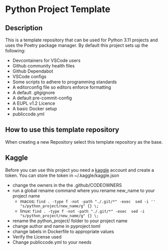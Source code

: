 # Python Project Template

## Description

This is a template repository that can be used for Python 3.11 projects and uses the Poetry package manager. By default this project sets up the following:

* Devcontainers for VSCode users
* Github community health files
* Github Dependabot
* VSCode configs
* Some scripts to adhere to programming standards
* A editorconfig file so editors enforce formatting
* A default .gitgignore
* A default pre-commit-config
* A EUPL v1.2 Licence
* A basic Docker setup
* publiccode.yml

## How to use this template repository

When creating a new Repository select this template repository as the base.

## Kaggle

Before you can use this project you need a [kaggle](https://www.kaggle.com/) account and create a token. You
can store the token in ~/.kaggle/kaggle.json

* change the owners in the the .github/CODEOWNERS
* run a global rename command where you rename new_name to your project name
  * macos: `find . -type f -not -path "./.git/*" -exec  sed -i '' "s/python_project/new_name/g" {} \;`
  * linux: `find . -type f -not -path "./.git/*" -exec  sed -i "s/python_project/new_name/g" {} \;`
* rename the python_project/ folder to your project name
* change author and name in pyproject.toml
* change labels in Dockerfile to appropriate values
* Verify the License used
* Change publiccode.yml to your needs
